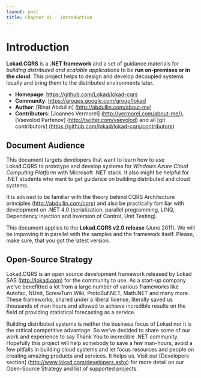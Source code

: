 ```yaml
---
layout: post
title: Chapter 01 - Introduction
---
```



# Introduction

**Lokad.CQRS** is a **.NET framework** and a set of guidance materials for _building distributed and scalable applications_ to be **run on-premises or in the cloud**. This project helps to design and develop decoupled systems locally and bring them to the distributed environments later.

* **Homepage**: <https://github.com/Lokad/lokad-cqrs>
* **Community**: <https://groups.google.com/group/lokad>
* **Author**: [Rinat Abdullin] (http://abdullin.com/about-me)
* **Contributors**: [Joannes Vermorel] (http://vermorel.com/about-me/), [Vsevolod Parfenov] (http://twitter.com/vsevolod) and all [git contributors] (https://github.com/lokad/lokad-cqrs/contributors)


## Document Audience
This document targets developers that want to learn how to use Lokad.CQRS to prototype and develop systems for _Windows Azure Cloud Computing Platform_ with Microsoft .NET stack. It also might be helpful for .NET students who want to get guidance on building distributed and cloud systems.

It is advised to be familiar with the theory behind CQRS Architecture principles (<http://abdullin.com/cqrs>) and also be practically familiar with development on .NET 4.0 (serialization, parallel programming, LINQ, Dependency Injection and Inversion of Control, Unit Testing).

This document applies to the **Lokad.CQRS v2.0 release** (June 2011). We will be improving it in parallel with the samples and the framework itself. Please, make sure, that you got the latest version.


## Open-Source Strategy
Lokad.CQRS is an open source development framework released by Lokad SAS (<http://lokad.com>) for the community to use. As a start-up company we've benefitted a lot from a large number of various frameworks like Autofac, NUnit, ScrewTurn Wiki, ProtoBuf.NET, Math.NET and many more. These frameworks, shared under a liberal license, literally saved us thousands of man hours and allowed to achieve incredible results on the field of providing statistical forecasting as a service.
 
Building distributed systems is neither the business focus of Lokad nor it is the critical competitive advantage. So we've decided to share some of our work and experience to say Thank You to incredible .NET community. 
Hopefully this project will help somebody to save a few man-hours, avoid a few pitfalls in building cloud systems and let focus resources and people on creating amazing products and services. It helps us.
Visit our [Developers section] (http://www.lokad.com/developers.ashx) for more detail on our Open-Source Strategy and list of supported projects.

